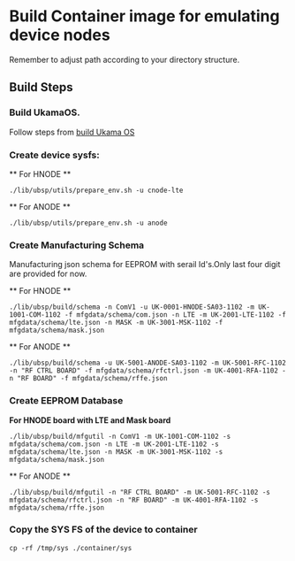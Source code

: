 # Build Container image for emulating device nodes 

Remember to adjust path according to your directory structure.

## Build Steps

### Build UkamaOS.

   Follow steps from [build Ukama OS](https://github.com/ukama/ukamaOS/tree/lwm2m_E2E#readme)

### Create device sysfs:

** For HNODE **

```
./lib/ubsp/utils/prepare_env.sh -u cnode-lte
```

** For ANODE **

```
./lib/ubsp/utils/prepare_env.sh -u anode
```

### Create Manufacturing Schema 
Manufacturing json schema for EEPROM with serail Id's.Only last four digit are provided for now.

** For HNODE **

```
./lib/ubsp/build/schema -n ComV1 -u UK-0001-HNODE-SA03-1102 -m UK-1001-COM-1102 -f mfgdata/schema/com.json -n LTE -m UK-2001-LTE-1102 -f mfgdata/schema/lte.json -n MASK -m UK-3001-MSK-1102 -f mfgdata/schema/mask.json
```

** For ANODE **

```
./lib/ubsp/build/schema -u UK-5001-ANODE-SA03-1102 -m UK-5001-RFC-1102 -n "RF CTRL BOARD" -f mfgdata/schema/rfctrl.json -m UK-4001-RFA-1102 -n "RF BOARD" -f mfgdata/schema/rffe.json 
```


### Create EEPROM Database

**For HNODE board with LTE and Mask board**

```
./lib/ubsp/build/mfgutil -n ComV1 -m UK-1001-COM-1102 -s mfgdata/schema/com.json -n LTE -m UK-2001-LTE-1102 -s mfgdata/schema/lte.json -n MASK -m UK-3001-MSK-1102 -s mfgdata/schema/mask.json
```

** For ANODE **

```
./lib/ubsp/build/mfgutil -n "RF CTRL BOARD" -m UK-5001-RFC-1102 -s mfgdata/schema/rfctrl.json -n "RF BOARD" -m UK-4001-RFA-1102 -s mfgdata/schema/rffe.json
```

### Copy the SYS FS of the device to container

```
cp -rf /tmp/sys ./container/sys
```




